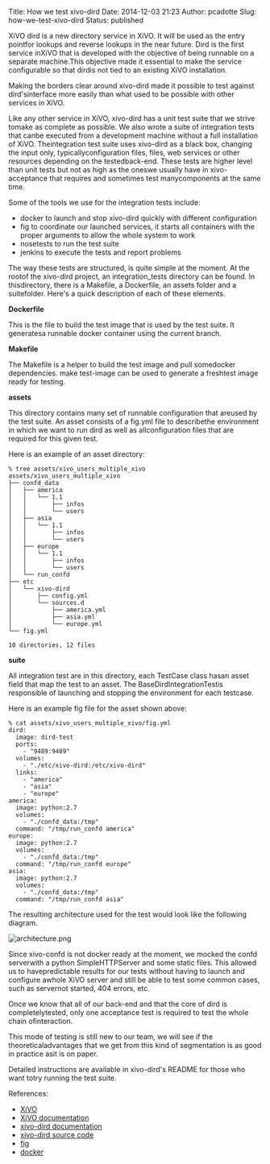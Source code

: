 Title: How we test xivo-dird
Date: 2014-12-03 21:23
Author: pcadotte
Slug: how-we-test-xivo-dird
Status: published

XiVO dird is a new directory service in XiVO. It will be used as the
entry pointfor lookups and reverse lookups in the near future. Dird is
the first service inXiVO that is developed with the objective of being
runnable on a separate machine.This objective made it essential to make
the service configurable so that dirdis not tied to an existing XiVO
installation.

Making the borders clear around xivo-dird made it possible to test
against dird'sinterface more easily than what used to be possible with
other services in XiVO.

Like any other service in XiVO, xivo-dird has a unit test suite that we
strive tomake as complete as possible. We also wrote a suite of
integration tests that canbe executed from a development machine without
a full installation of XiVO. Theintegration test suite uses xivo-dird as
a black box, changing the input only, typicallyconfiguration files,
files, web services or other resources depending on the testedback-end.
These tests are higher level than unit tests but not as high as the
oneswe usually have in xivo-acceptance that requires and sometimes test
manycomponents at the same time.

Some of the tools we use for the integration tests include:

-   docker to launch and stop xivo-dird quickly with different
    configuration
-   fig to coordinate our launched services, it starts all containers
    with the proper arguments to allow the whole system to work
-   nosetests to run the test suite
-   jenkins to execute the tests and report problems

The way these tests are structured, is quite simple at the moment. At
the rootof the xivo-dird project, an integration\_tests directory can be
found. In thisdirectory, there is a Makefile, a Dockerfile, an assets
folder and a suitefolder. Here's a quick description of each of these
elements.

**Dockerfile**

This is the file to build the test image that is used by the test suite.
It generatesa runnable docker container using the current branch.

**Makefile**

The Makefile is a helper to build the test image and pull somedocker
dependencies. make test-image can be used to generate a freshtest image
ready for testing.

**assets**

This directory contains many set of runnable configuration that areused
by the test suite. An asset consists of a fig.yml file to describethe
environment in which we want to run dird as well as allconfiguration
files that are required for this given test.

Here is an example of an asset directory:

~~~
% tree assets/xivo_users_multiple_xivo 
assets/xivo_users_multiple_xivo
├── confd_data
│   ├── america
│   │   └── 1.1
│   │       ├── infos
│   │       └── users
│   ├── asia
│   │   └── 1.1
│   │       ├── infos
│   │       └── users
│   ├── europe
│   │   └── 1.1
│   │       ├── infos
│   │       └── users
│   └── run_confd
├── etc
│   └── xivo-dird
│       ├── config.yml
│       └── sources.d
│           ├── america.yml
│           ├── asia.yml
│           └── europe.yml
└── fig.yml

10 directories, 12 files
~~~


**suite**

All integration test are in this directory, each TestCase class hasan
asset field that map the test to an asset. The BaseDirdIntegrationTestis
responsible of launching and stopping the environment for each testcase.

Here is an example fig file for the asset shown above:

~~~
% cat assets/xivo_users_multiple_xivo/fig.yml
dird:
  image: dird-test
  ports:
    - "9489:9489"
  volumes:
    - "./etc/xivo-dird:/etc/xivo-dird"
  links:
    - "america"
    - "asia"
    - "europe"
america:
  image: python:2.7
  volumes:
    - "./confd_data:/tmp"
  command: "/tmp/run_confd america"
europe:
  image: python:2.7
  volumes:
    - "./confd_data:/tmp"
  command: "/tmp/run_confd europe"
asia:
  image: python:2.7
  volumes:
    - "./confd_data:/tmp"
  command: "/tmp/run_confd asia"
~~~


The resulting architecture used for the test would look like the
following diagram.

![architecture.png](/public/architecture/architecture.png "architecture.png, déc. 2014")

Since xivo-confd is not docker ready at the moment, we mocked the confd
serverwith a python SimpleHTTPServer and some static files. This allowed
us to havepredictable results for our tests without having to launch and
configure awhole XiVO server and still be able to test some common
cases, such as servernot started, 404 errors, etc.

Once we know that all of our back-end and that the core of dird is
completelytested, only one acceptance test is required to test the whole
chain ofinteraction.

This mode of testing is still new to our team, we will see if the
theoreticaladvantages that we get from this kind of segmentation is as
good in practice asit is on paper.

Detailed instructions are available in xivo-dird's README for those who
want totry running the test suite.

References:

-   [XiVO](http://xivo.io "XiVO")
-   [XiVO
    documentation](http://documentation.xivo.io "XiVO documentation")
-   [xivo-dird
    documentation](http://documentation.xivo.io/dev/system/xivo-dird/xivo-dird.html "dird documentation")
-   [xivo-dird source
    code](http://github.com/xivo-pbx/xivo-dird "dird source code")
-   [fig](http://www.fig.sh "fig")
-   [docker](http://docker.com "docker")

</p>

